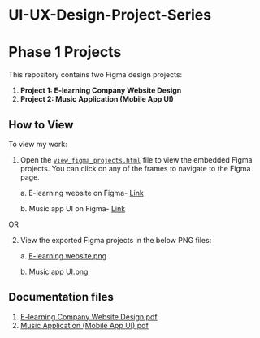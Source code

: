 # UI-UX-Design-Project-Series
# Phase 1 Projects

This repository contains two Figma design projects:

1. **Project 1: E-learning Company Website Design**
2. **Project 2: Music Application (Mobile App UI)**

## How to View

To view my work:

1. Open the [`view_figma_projects.html`](https://raw.githack.com/Pushti-shah1/UI-UX-Design-Project-Series/main/view_figma_projects.html) file to view the embedded Figma projects. You can click on any of the frames to navigate to the Figma page.

    a. E-learning website on Figma- [Link](https://www.figma.com/design/jPKcGboMJ6AdhiPIflSto8/E-learning-website?node-id=0-1&t=NPJjVpe1q5EJrU0Y-1)
   
    b. Music app UI on Figma- [Link](https://www.figma.com/design/sOQi6Qbp03r0rmSVsltIRB/music-app-UI?node-id=0-1&t=xhLRB7TTQhrOPbrY-1)

OR

2. View the exported Figma projects in the below PNG files:
    
    a. [E-learning website.png](https://github.com/Pushti-Shah1/UI-UX-Design-Project-Series/blob/main/E-learning%20website.png)

    b. [Music app UI.png](https://github.com/Pushti-Shah1/UI-UX-Design-Project-Series/blob/main/Music%20app%20UI.png)


## Documentation files

1. [E-learning Company Website Design.pdf](https://github.com/Pushti-Shah1/UI-UX-Design-Project-Series/blob/main/E-learning%20Company%20Website%20Design.pdf)
2. [Music Application (Mobile App UI).pdf](https://github.com/Pushti-Shah1/UI-UX-Design-Project-Series/blob/main/Music%20Application%20(Mobile%20App%20UI).pdf) 
